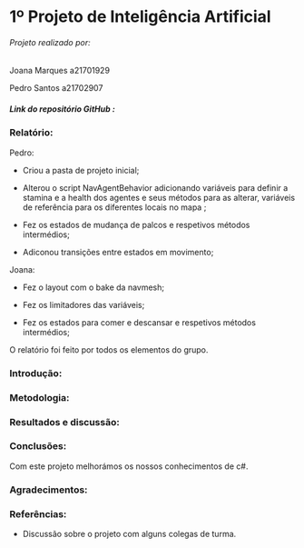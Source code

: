 # 1º Projeto de Inteligência Artificial

###### Projeto realizado por:
Joana Marques a21701929 <p>
Pedro Santos a21702907

##### Link do repositório GitHub : 

### Relatório:
Pedro: <p>
- Criou a pasta de projeto inicial; <p>
- Alterou o script NavAgentBehavior adicionando variáveis para definir a
stamina e a health dos agentes e seus métodos para as alterar, variáveis de referência 
para os diferentes locais no mapa ; <p>
- Fez os estados de mudança de palcos e respetivos métodos intermédios; <p>
- Adiconou transições entre estados em movimento; <p>


Joana: <p>
- Fez o layout com o bake da navmesh; <p>
- Fez os limitadores das variáveis; <p>
- Fez os estados para comer e descansar e respetivos métodos intermédios; <p>


O relatório foi feito por todos os elementos do grupo.

### Introdução:

### Metodologia:

### Resultados e discussão:

### Conclusões:
Com este projeto melhorámos os nossos conhecimentos de c#.

### Agradecimentos:

### Referências:
* Discussão sobre o projeto com alguns colegas de turma.
